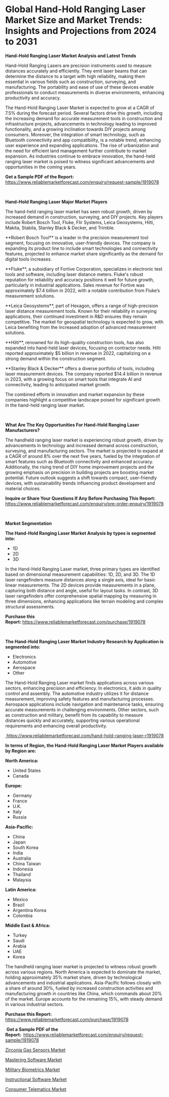 <p><h1>Global Hand-Hold Ranging Laser Market Size and Market Trends: Insights and Projections from 2024 to 2031</h1></p><p><strong>Hand-Hold Ranging Laser Market Analysis and Latest Trends</strong></p>
<p><p>Hand-Hold Ranging Lasers are precision instruments used to measure distances accurately and efficiently. They emit laser beams that can determine the distance to a target with high reliability, making them essential in various fields such as construction, surveying, and manufacturing. The portability and ease of use of these devices enable professionals to conduct measurements in diverse environments, enhancing productivity and accuracy.</p><p>The Hand-Hold Ranging Laser Market is expected to grow at a CAGR of 7.5% during the forecast period. Several factors drive this growth, including the increasing demand for accurate measurement tools in construction and infrastructure projects, advancements in technology leading to improved functionality, and a growing inclination towards DIY projects among consumers. Moreover, the integration of smart technology, such as Bluetooth connectivity and app compatibility, is a notable trend, enhancing user experience and expanding applications. The rise of urbanization and the need for efficient land management further contribute to market expansion. As industries continue to embrace innovation, the hand-held ranging laser market is poised to witness significant advancements and opportunities in the coming years.</p></p>
<p><strong>Get a Sample PDF of the Report:&nbsp;</strong> <a href="https://www.reliablemarketforecast.com/enquiry/request-sample/1919078?utm_campaign=1788&utm_medium=2&utm_source=Github&utm_content=ia&utm_term=24102024&utm_id=hand-hold-ranging-laser">https://www.reliablemarketforecast.com/enquiry/request-sample/1919078</a></p>
<p>&nbsp;</p>
<p><strong>Hand-Hold Ranging Laser Major Market Players</strong></p>
<p><p>The hand-held ranging laser market has seen robust growth, driven by increased demand in construction, surveying, and DIY projects. Key players include Robert Bosch Tool, Fluke, Flir Systems, Leica Geosystems, Hilti, Makita, Stabila, Stanley Black & Decker, and Trimble. </p><p>**Robert Bosch Tool** is a leader in the precision measurement tool segment, focusing on innovative, user-friendly devices. The company is expanding its product line to include smart technologies and connectivity features, projected to enhance market share significantly as the demand for digital tools increases.</p><p>**Fluke**, a subsidiary of Fortive Corporation, specializes in electronic test tools and software, including laser distance meters. Fluke's robust reputation for reliability and accuracy positions it well for future growth, particularly in industrial applications. Sales revenue for Fortive was approximately $7.4 billion in 2022, with a notable contribution from Fluke’s measurement solutions.</p><p>**Leica Geosystems**, part of Hexagon, offers a range of high-precision laser distance measurement tools. Known for their reliability in surveying applications, their continued investment in R&D ensures they remain competitive. The market for geospatial technology is expected to grow, with Leica benefiting from the increased adoption of advanced measurement solutions.</p><p>**Hilti**, renowned for its high-quality construction tools, has also expanded into hand-held laser devices, focusing on contractor needs. Hilti reported approximately $5 billion in revenue in 2022, capitalizing on a strong demand within the construction segment.</p><p>**Stanley Black & Decker** offers a diverse portfolio of tools, including laser measurement devices. The company reported $14.4 billion in revenue in 2023, with a growing focus on smart tools that integrate AI and connectivity, leading to anticipated market growth.</p><p>The combined efforts in innovation and market expansion by these companies highlight a competitive landscape poised for significant growth in the hand-held ranging laser market.</p></p>
<p>&nbsp;</p>
<p><strong>What Are The Key Opportunities For Hand-Hold Ranging Laser Manufacturers?</strong></p>
<p><p>The handheld ranging laser market is experiencing robust growth, driven by advancements in technology and increased demand across construction, surveying, and manufacturing sectors. The market is projected to expand at a CAGR of around 8% over the next five years, fueled by the integration of smart features such as Bluetooth connectivity and enhanced accuracy. Additionally, the rising trend of DIY home improvement projects and the growing emphasis on precision in building projects are boosting market potential. Future outlook suggests a shift towards compact, user-friendly devices, with sustainability trends influencing product development and material choices.</p></p>
<p><strong>Inquire or Share Your Questions If Any Before Purchasing This Report:</strong> <a href="https://www.reliablemarketforecast.com/enquiry/pre-order-enquiry/1919078?utm_campaign=1788&utm_medium=2&utm_source=Github&utm_content=ia&utm_term=24102024&utm_id=hand-hold-ranging-laser">https://www.reliablemarketforecast.com/enquiry/pre-order-enquiry/1919078</a></p>
<p>&nbsp;</p>
<p><strong>Market Segmentation</strong></p>
<p><strong>The Hand-Hold Ranging Laser Market Analysis by types is segmented into:</strong></p>
<p><ul><li>1D</li><li>2D</li><li>3D</li></ul></p>
<p><p>In the Hand-Held Ranging Laser market, three primary types are identified based on dimensional measurement capabilities: 1D, 2D, and 3D. The 1D laser rangefinders measure distances along a single axis, ideal for basic linear measurements. The 2D devices provide measurements in a plane, capturing both distance and angle, useful for layout tasks. In contrast, 3D laser rangefinders offer comprehensive spatial mapping by measuring in three dimensions, enhancing applications like terrain modeling and complex structural assessments.</p></p>
<p><strong>Purchase this Report:&nbsp;</strong><a href="https://www.reliablemarketforecast.com/purchase/1919078?utm_campaign=1788&utm_medium=2&utm_source=Github&utm_content=ia&utm_term=24102024&utm_id=hand-hold-ranging-laser">https://www.reliablemarketforecast.com/purchase/1919078</a></p>
<p>&nbsp;</p>
<p><strong>The Hand-Hold Ranging Laser Market Industry Research by Application is segmented into:</strong></p>
<p><ul><li>Electronics</li><li>Automotive</li><li>Aerospace</li><li>Other</li></ul></p>
<p><p>The Hand-Hold Ranging Laser market finds applications across various sectors, enhancing precision and efficiency. In electronics, it aids in quality control and assembly. The automotive industry utilizes it for distance measurement, improving safety features and manufacturing processes. Aerospace applications include navigation and maintenance tasks, ensuring accurate measurements in challenging environments. Other sectors, such as construction and military, benefit from its capability to measure distances quickly and accurately, supporting various operational requirements and enhancing overall productivity.</p></p>
<p><a href="https://www.reliablemarketforecast.com/hand-hold-ranging-laser-r1919078?utm_campaign=1788&utm_medium=2&utm_source=Github&utm_content=ia&utm_term=24102024&utm_id=hand-hold-ranging-laser">&nbsp;https://www.reliablemarketforecast.com/hand-hold-ranging-laser-r1919078</a></p>
<p><strong>In terms of Region, the Hand-Hold Ranging Laser Market Players available by Region are:</strong></p>
<p>
    <p> <strong> North America: </strong>
        <ul>
            <li>United States</li>
            <li>Canada</li>
        </ul>
        </p> 
    <p> <strong> Europe: </strong>
        <ul>
            <li>Germany</li>
            <li>France</li>
            <li>U.K.</li>
            <li>Italy</li>
            <li>Russia</li>
        </ul>
        </p> 
    <p> <strong> Asia-Pacific: </strong>
        <ul>
            <li>China</li>
            <li>Japan</li>
            <li>South Korea</li>
            <li>India</li>
            <li>Australia</li>
            <li>China Taiwan</li>
            <li>Indonesia</li>
            <li>Thailand</li>
            <li>Malaysia</li>
        </ul>
        </p> 
    <p> <strong> Latin America: </strong>
        <ul>
            <li>Mexico</li>
            <li>Brazil</li>
            <li>Argentina Korea</li>
            <li>Colombia</li>
        </ul>
        </p> 
    <p> <strong> Middle East & Africa: </strong>
        <ul>
            <li>Turkey</li>
            <li>Saudi</li>
            <li>Arabia</li>
            <li>UAE</li>
            <li>Korea</li>
        </ul>
    </p>
    </p>
<p><p>The handheld ranging laser market is projected to witness robust growth across various regions. North America is expected to dominate the market, holding approximately 35% market share, driven by technological advancements and industrial applications. Asia-Pacific follows closely with a share of around 30%, fueled by increased construction activities and manufacturing growth in countries like China, which commands about 20% of the market. Europe accounts for the remaining 15%, with steady demand in various industrial sectors.</p></p>
<p><strong>Purchase this Report: </strong><a href="https://www.reliablemarketforecast.com/purchase/1919078?utm_campaign=1788&utm_medium=2&utm_source=Github&utm_content=ia&utm_term=24102024&utm_id=hand-hold-ranging-laser">https://www.reliablemarketforecast.com/purchase/1919078</a></p>
<p>&nbsp;<strong>Get a Sample PDF of the Report:&nbsp;&nbsp;</strong><a href="https://www.reliablemarketforecast.com/enquiry/request-sample/1919078?utm_campaign=1788&utm_medium=2&utm_source=Github&utm_content=ia&utm_term=24102024&utm_id=hand-hold-ranging-laser">https://www.reliablemarketforecast.com/enquiry/request-sample/1919078</a></p>
<p><strong></strong></p>
<p><p><a href="https://github.com/BesaLoshi2000/Market-Research-Report-List-1/blob/main/zirconia-gas-sensors-market.md?utm_campaign=1788&utm_medium=2&utm_source=Github&utm_content=ia&utm_term=24102024&utm_id=hand-hold-ranging-laser">Zirconia Gas Sensors Market</a></p><p><a href="https://www.linkedin.com/pulse/mastering-software-market-outlook-share-analysis-growth-trends-73tcc?utm_campaign=1788&utm_medium=2&utm_source=Github&utm_content=ia&utm_term=24102024&utm_id=hand-hold-ranging-laser">Mastering Software Market</a></p><p><a href="https://www.linkedin.com/pulse/analyzing-military-biometrics-market-dynamics-growth-drivers-5flec?utm_campaign=1788&utm_medium=2&utm_source=Github&utm_content=ia&utm_term=24102024&utm_id=hand-hold-ranging-laser">Military Biometrics Market</a></p><p><a href="https://www.linkedin.com/pulse/key-drivers-instructional-software-market-trends-future-outlook-8kfxc?utm_campaign=1788&utm_medium=2&utm_source=Github&utm_content=ia&utm_term=24102024&utm_id=hand-hold-ranging-laser">Instructional Software Market</a></p><p><a href="https://www.linkedin.com/pulse/consumer-telematics-market-forecasts-trends-impact-analysis-qsx4c?utm_campaign=1788&utm_medium=2&utm_source=Github&utm_content=ia&utm_term=24102024&utm_id=hand-hold-ranging-laser">Consumer Telematics Market</a></p></p>